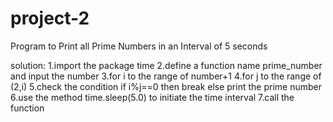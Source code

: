 # project-2
Program to Print all Prime Numbers in an Interval of 5 seconds

solution:
1.import the package time
2.define a function name prime_number and input the number
3.for i to the range of number+1
4.for j to the range of (2,i)
5.check the condition if i%j==0 then break else print the prime number
6.use the method time.sleep(5.0) to initiate the time interval
7.call the function
